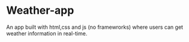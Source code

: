 # Weather-app
An app built with html,css and js (no framewrorks)  where users can get weather information in real-time.
